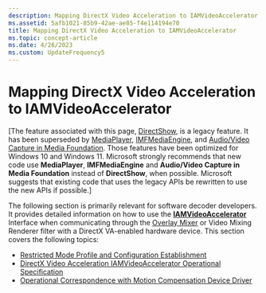 ```yaml
---
description: Mapping DirectX Video Acceleration to IAMVideoAccelerator
ms.assetid: 5afb1021-85b9-42ae-ae85-f4e114194e70
title: Mapping DirectX Video Acceleration to IAMVideoAccelerator
ms.topic: concept-article
ms.date: 4/26/2023
ms.custom: UpdateFrequency5
---
```


# Mapping DirectX Video Acceleration to IAMVideoAccelerator

\[The feature associated with this page, [DirectShow](/windows/win32/directshow/directshow), is a legacy feature. It has been superseded by [MediaPlayer](/uwp/api/Windows.Media.Playback.MediaPlayer), [IMFMediaEngine](/windows/win32/api/mfmediaengine/nn-mfmediaengine-imfmediaengine), and [Audio/Video Capture in Media Foundation](/windows/win32/medfound/audio-video-capture-in-media-foundation). Those features have been optimized for Windows 10 and Windows 11. Microsoft strongly recommends that new code use **MediaPlayer**, **IMFMediaEngine** and **Audio/Video Capture in Media Foundation** instead of **DirectShow**, when possible. Microsoft suggests that existing code that uses the legacy APIs be rewritten to use the new APIs if possible.\]

The following section is primarily relevant for software decoder developers. It provides detailed information on how to use the [**IAMVideoAccelerator**](/previous-versions/windows/desktop/api/videoacc/nn-videoacc-iamvideoaccelerator) Interface when communicating through the [Overlay Mixer](overlay-mixer-filter.md) or Video Mixing Renderer filter with a DirectX VA-enabled hardware device. This section covers the following topics:

-   [Restricted Mode Profile and Configuration Establishment](restricted-mode-profile-and-configuration-establishment.md)
-   [DirectX Video Acceleration IAMVideoAccelerator Operational Specification](directx-video-acceleration-iamvideoaccelerator-operational-specification.md)
-   [Operational Correspondence with Motion Compensation Device Driver](operational-correspondence-with-motion-compensation-device-driver.md)

 

 



